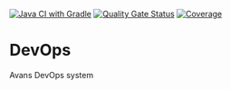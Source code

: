 [![Java CI with Gradle](https://github.com/Marc-JB/DevOps/actions/workflows/build_test_and_analyse.yml/badge.svg)](https://github.com/Marc-JB/DevOps/actions/workflows/build_test_and_analyse.yml)
[![Quality Gate Status](https://sonarcloud.io/api/project_badges/measure?project=Marc-JB_DevOps&metric=alert_status)](https://sonarcloud.io/dashboard?id=Marc-JB_DevOps)
[![Coverage](https://sonarcloud.io/api/project_badges/measure?project=Marc-JB_DevOps&metric=coverage)](https://sonarcloud.io/dashboard?id=Marc-JB_DevOps)
# DevOps
Avans DevOps system
